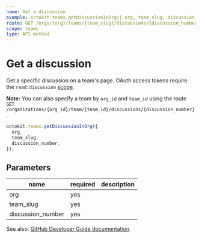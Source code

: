 ```yaml
---
name: Get a discussion
example: octokit.teams.getDiscussionInOrg({ org, team_slug, discussion_number })
route: GET /orgs/{org}/teams/{team_slug}/discussions/{discussion_number}
scope: teams
type: API method
---
```


# Get a discussion

Get a specific discussion on a team's page. OAuth access tokens require the `read:discussion` [scope](https://developer.github.com/apps/building-oauth-apps/understanding-scopes-for-oauth-apps/).

**Note:** You can also specify a team by `org_id` and `team_id` using the route `GET /organizations/{org_id}/team/{team_id}/discussions/{discussion_number}`.

```js
octokit.teams.getDiscussionInOrg({
  org,
  team_slug,
  discussion_number,
});
```

## Parameters

<table>
  <thead>
    <tr>
      <th>name</th>
      <th>required</th>
      <th>description</th>
    </tr>
  </thead>
  <tbody>
    <tr><td>org</td><td>yes</td><td>

</td></tr>
<tr><td>team_slug</td><td>yes</td><td>

</td></tr>
<tr><td>discussion_number</td><td>yes</td><td>

</td></tr>
  </tbody>
</table>

See also: [GitHub Developer Guide documentation](https://developer.github.com/v3/teams/discussions/#get-a-discussion).

